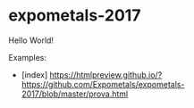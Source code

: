 # expometals-2017

Hello World!

Examples:

- [index] https://htmlpreview.github.io/?https://github.com/Expometals/expometals-2017/blob/master/prova.html
